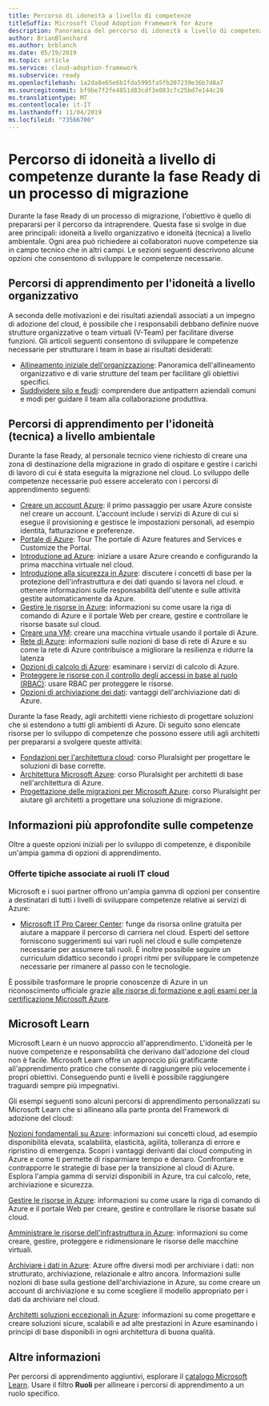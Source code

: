 ```yaml
---
title: Percorso di idoneità a livello di competenze
titleSuffix: Microsoft Cloud Adoption Framework for Azure
description: Panoramica del percorso di idoneità a livello di competenze
author: BrianBlanchard
ms.author: brblanch
ms.date: 05/19/2019
ms.topic: article
ms.service: cloud-adoption-framework
ms.subservice: ready
ms.openlocfilehash: 1a2da8e65e6b1fda5995fa5fb207239e36b7d8a7
ms.sourcegitcommit: bf9be7f2fe4851d83cdf3e083c7c25bd7e144c20
ms.translationtype: MT
ms.contentlocale: it-IT
ms.lasthandoff: 11/04/2019
ms.locfileid: "73566700"
---
```

# <a name="skills-readiness-path-during-the-ready-phase-of-a-migration-journey"></a>Percorso di idoneità a livello di competenze durante la fase Ready di un processo di migrazione

Durante la fase Ready di un processo di migrazione, l'obiettivo è quello di prepararsi per il percorso da intraprendere. Questa fase si svolge in due aree principali: idoneità a livello organizzativo e idoneità (tecnica) a livello ambientale. Ogni area può richiedere ai collaboratori nuove competenze sia in campo tecnico che in altri campi. Le sezioni seguenti descrivono alcune opzioni che consentono di sviluppare le competenze necessarie.

## <a name="organizational-readiness-learning-paths"></a>Percorsi di apprendimento per l'idoneità a livello organizzativo

A seconda delle motivazioni e dei risultati aziendali associati a un impegno di adozione del cloud, è possibile che i responsabili debbano definire nuove strutture organizzative o team virtuali (V-Team) per facilitare diverse funzioni. Gli articoli seguenti consentono di sviluppare le competenze necessarie per strutturare i team in base ai risultati desiderati:

- [Allineamento iniziale dell'organizzazione](./index.md): Panoramica dell'allineamento organizzativo e di varie strutture del team per facilitare gli obiettivi specifici.
- [Suddividere silo e feudi](../organize/fiefdoms-silos.md): comprendere due antipattern aziendali comuni e modi per guidare il team alla collaborazione produttiva.

## <a name="environmental-technical-readiness-learning-paths"></a>Percorsi di apprendimento per l'idoneità (tecnica) a livello ambientale

Durante la fase Ready, al personale tecnico viene richiesto di creare una zona di destinazione della migrazione in grado di ospitare e gestire i carichi di lavoro di cui è stata eseguita la migrazione nel cloud. Lo sviluppo delle competenze necessarie può essere accelerato con i percorsi di apprendimento seguenti:

- [Creare un account Azure](https://docs.microsoft.com/learn/modules/create-an-azure-account): il primo passaggio per usare Azure consiste nel creare un account. L'account include i servizi di Azure di cui si esegue il provisioning e gestisce le impostazioni personali, ad esempio identità, fatturazione e preferenze.
- [Portale di Azure](https://docs.microsoft.com/learn/modules/tour-azure-portal): Tour The portale di Azure features and Services e Customize the Portal.
- [Introduzione ad Azure](https://docs.microsoft.com/learn/modules/welcome-to-azure): iniziare a usare Azure creando e configurando la prima macchina virtuale nel cloud.
- [Introduzione alla sicurezza in Azure](https://docs.microsoft.com/learn/modules/intro-to-security-in-azure): discutere i concetti di base per la protezione dell'infrastruttura e dei dati quando si lavora nel cloud. e ottenere informazioni sulle responsabilità dell'utente e sulle attività gestite automaticamente da Azure.
- [Gestire le risorse in Azure](https://docs.microsoft.com/learn/paths/manage-resources-in-azure): informazioni su come usare la riga di comando di Azure e il portale Web per creare, gestire e controllare le risorse basate sul cloud.
- [Creare una VM](https://docs.microsoft.com/learn/modules/create-windows-virtual-machine-in-azure): creare una macchina virtuale usando il portale di Azure.
- [Rete di Azure](https://docs.microsoft.com/learn/modules/intro-to-azure-networking): informazioni sulle nozioni di base di rete di Azure e su come la rete di Azure contribuisce a migliorare la resilienza e ridurre la latenza
- [Opzioni di calcolo di Azure](https://docs.microsoft.com/learn/modules/intro-to-azure-compute): esaminare i servizi di calcolo di Azure.
- [Proteggere le risorse con il controllo degli accessi in base al ruolo (RBAC)](https://docs.microsoft.com/learn/modules/secure-azure-resources-with-rbac): usare RBAC per proteggere le risorse.
- [Opzioni di archiviazione dei dati](https://docs.microsoft.com/learn/modules/intro-to-data-in-azure/index): vantaggi dell'archiviazione dati di Azure.

Durante la fase Ready, agli architetti viene richiesto di progettare soluzioni che si estendono a tutti gli ambienti di Azure. Di seguito sono elencate risorse per lo sviluppo di competenze che possono essere utili agli architetti per prepararsi a svolgere queste attività:

- [Fondazioni per l'architettura cloud](https://app.pluralsight.com/library/courses/cloud-architecture-foundations): corso Pluralsight per progettare le soluzioni di base corrette.
- [Architettura Microsoft Azure](https://app.pluralsight.com/library/courses/cloud-architecture-foundations): corso Pluralsight per architetti di base nell'architettura di Azure.
- [Progettazione delle migrazioni per Microsoft Azure](https://app.pluralsight.com/library/courses/cloud-architecture-foundations): corso Pluralsight per aiutare gli architetti a progettare una soluzione di migrazione.

## <a name="deeper-skills-exploration"></a>Informazioni più approfondite sulle competenze

Oltre a queste opzioni iniziali per lo sviluppo di competenze, è disponibile un'ampia gamma di opzioni di apprendimento.

### <a name="typical-mappings-of-cloud-it-roles"></a>Offerte tipiche associate ai ruoli IT cloud

Microsoft e i suoi partner offrono un'ampia gamma di opzioni per consentire a destinatari di tutti i livelli di sviluppare competenze relative ai servizi di Azure:

- [Microsoft IT Pro Career Center](https://www.microsoft.com/itpro): funge da risorsa online gratuita per aiutare a mappare il percorso di carriera nel cloud. Esperti del settore forniscono suggerimenti sui vari ruoli nel cloud e sulle competenze necessarie per assumere tali ruoli. È inoltre possibile seguire un curriculum didattico secondo i propri ritmi per sviluppare le competenze necessarie per rimanere al passo con le tecnologie.

È possibile trasformare le proprie conoscenze di Azure in un riconoscimento ufficiale grazie [alle risorse di formazione e agli esami per la certificazione Microsoft Azure](https://www.microsoft.com/learning/azure-certification.aspx).

## <a name="microsoft-learn"></a>Microsoft Learn

Microsoft Learn è un nuovo approccio all'apprendimento. L'idoneità per le nuove competenze e responsabilità che derivano dall'adozione del cloud non è facile. Microsoft Learn offre un approccio più gratificante all'apprendimento pratico che consente di raggiungere più velocemente i propri obiettivi. Conseguendo punti e livelli è possibile raggiungere traguardi sempre più impegnativi.

Gli esempi seguenti sono alcuni percorsi di apprendimento personalizzati su Microsoft Learn che si allineano alla parte pronta del Framework di adozione del cloud:

[Nozioni fondamentali su Azure](https://docs.microsoft.com/learn/paths/azure-for-the-data-engineer): informazioni sui concetti cloud, ad esempio disponibilità elevata, scalabilità, elasticità, agilità, tolleranza di errore e ripristino di emergenza.  Scopri i vantaggi derivanti dai cloud computing in Azure e come ti permette di risparmiare tempo e denaro. Confrontare e contrapporre le strategie di base per la transizione al cloud di Azure. Esplora l'ampia gamma di servizi disponibili in Azure, tra cui calcolo, rete, archiviazione e sicurezza.

[Gestire le risorse in Azure](https://docs.microsoft.com/learn/paths/azure-for-the-data-engineer): informazioni su come usare la riga di comando di Azure e il portale Web per creare, gestire e controllare le risorse basate sul cloud.

[Amministrare le risorse dell'infrastruttura in Azure](https://docs.microsoft.com/learn/paths/administer-infrastructure-resources-in-azure): informazioni su come creare, gestire, proteggere e ridimensionare le risorse delle macchine virtuali.

[Archiviare i dati in Azure](https://docs.microsoft.com/learn/paths/store-data-in-azure): Azure offre diversi modi per archiviare i dati: non strutturato, archiviazione, relazionale e altro ancora. Informazioni sulle nozioni di base sulla gestione dell'archiviazione in Azure, su come creare un account di archiviazione e su come scegliere il modello appropriato per i dati da archiviare nel cloud.

[Architetti soluzioni eccezionali in Azure](https://docs.microsoft.com/learn/paths/architect-great-solutions-in-azure): informazioni su come progettare e creare soluzioni sicure, scalabili e ad alte prestazioni in Azure esaminando i principi di base disponibili in ogni architettura di buona qualità.

## <a name="learn-more"></a>Altre informazioni

Per percorsi di apprendimento aggiuntivi, esplorare il [catalogo Microsoft Learn](https://docs.microsoft.com/learn/browse). Usare il filtro **Ruoli** per allineare i percorsi di apprendimento a un ruolo specifico.
